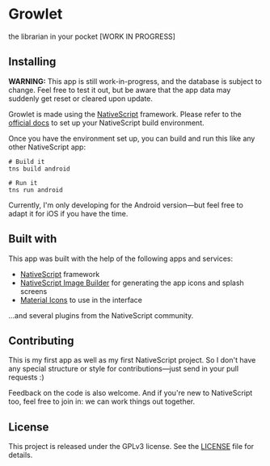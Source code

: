 # Growlet

the librarian in your pocket [WORK IN PROGRESS]

## Installing

**WARNING:** This app is still work-in-progress, and the database is
subject to change. Feel free to test it out, but be aware that the app
data may suddenly get reset or cleared upon update.

Growlet is made using the [NativeScript](https://nativescript.org)
framework. Please refer to the [official docs](https://docs.nativescript.org/start/quick-setup)
to set up your NativeScript build environment.

Once you have the environment set up, you can build and run this like
any other NativeScript app:

```
# Build it
tns build android

# Run it
tns run android
```

Currently, I'm only developing for the Android version—but feel free to
adapt it for iOS if you have the time.

## Built with

This app was built with the help of the following apps and services:

 * [NativeScript](https://nativescript.org) framework
 * [NativeScript Image Builder](http://nsimage.brosteins.com/) for
   generating the app icons and splash screens
 * [Material Icons](https://material.io/icons/) to use in the interface

...and several plugins from the NativeScript community.

## Contributing

This is my first app as well as my first NativeScript project. So I
don't have any special structure or style for contributions—just send
in your pull requests :)

Feedback on the code is also welcome. And if you're new to NativeScript
too, feel free to join in: we can work things out together.

## License

This project is released under the GPLv3 license. See the [LICENSE](LICENSE)
file for details.
